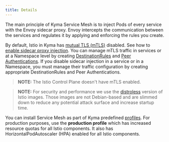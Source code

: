 ```yaml
---
title: Details
---
```


The main principle of Kyma Service Mesh is to inject Pods of every service with the Envoy sidecar proxy. Envoy intercepts the communication between the services and regulates it by applying and enforcing the rules you create.

By default, Istio in Kyma has [mutual TLS (mTLS)](https://istio.io/docs/concepts/security/#mutual-tls-authentication) disabled. See how to [enable sidecar proxy injection](../../04-operation-guides/operations/smsh-01-istio-enable-sidecar-injection.md). You can manage mTLS traffic in services or at a Namespace level by creating [DestinationRules](https://istio.io/docs/reference/config/networking/destination-rule/) and [Peer Authentications](https://istio.io/docs/tasks/security/authentication/authn-policy/). If you disable sidecar injection in a service or in a Namespace, you must manage their traffic configuration by creating appropriate DestinationRules and Peer Authentications.

> **NOTE:** The Istio Control Plane doesn't have mTLS enabled.

> **NOTE:** For security and performance we use the [distroless](https://istio.io/docs/ops/configuration/security/harden-docker-images/) version of Istio images. Those images are not Debian-based and are slimmed down to reduce any potential attack surface and increase startup time.

You can install Service Mesh as part of Kyma predefined [profiles](../../04-operation-guides/operations/02-install-kyma.md#choose-resource-consumption). For production purposes, use the **production profile** which has increased resource quotas for all Istio components. It also has HorizontalPodAutoscaler (HPA) enabled for all Istio components.
